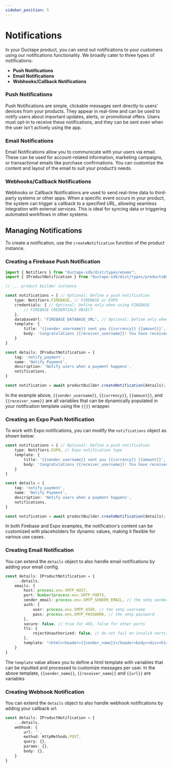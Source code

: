 ```yaml
---
sidebar_position: 5
---
```


# Notifications

In your Ductape product, you can send out notifications to your customers using our notifications functionality. We broadly cater to three types of notifications:

- **Push Notifications**
- **Email Notifications**
- **Webhooks/Callback Notifications**

### Push Notifications
Push Notifications are simple, clickable messages sent directly to users' devices from your products. They appear in real-time and can be used to notify users about important updates, alerts, or promotional offers. Users must opt-in to receive these notifications, and they can be sent even when the user isn't actively using the app.

### Email Notifications
Email Notifications allow you to communicate with your users via email. These can be used for account-related information, marketing campaigns, or transactional emails like purchase confirmations. You can customize the content and layout of the email to suit your product’s needs.

### Webhooks/Callback Notifications
Webhooks or Callback Notifications are used to send real-time data to third-party systems or other apps. When a specific event occurs in your product, the system can trigger a callback to a specified URL, allowing seamless integration with external services. This is ideal for syncing data or triggering automated workflows in other systems.

## Managing Notifications

To create a notification, use the `createNotification` function of the product instance.

### Creating a Firebase Push Notification

```typescript
import { Notifiers } from "ductape-sdk/dist/types/enums";
import { IProductNotification } from "ductape-sdk/dist/types/productsBuilder.types";

// ... product builder instance

const notifications = { // Optional: Define a push notification
    type: Notifiers.FIREBASE, // FIREBASE or EXPO
    credentials: { // Optional: Define only when using FIREBASE
        // FIREBASE CREDENTIALS OBJECT
    },
    databaseUrl: "FIREBASE_DATABASE_URL", // Optional: Define only when using FIREBASE
    template: {
        title: '{{sender_username}} sent you {{currency}} {{amount}}',
        body: 'Congratulations {{receiver_username}}! You have received {{currency}} {{amount}} from {{sender_username}}',
    }
}

const details: IProductNotification = {
    tag: 'notify_payment',
    name: 'Notify Payment',
    description: 'Notify users when a payment happens',
    notifications,
}

const notification = await productBuilder.createNotification(details);
```

In the example above, `{{sender_username}}`, `{{currency}}`, `{{amount}}`, and `{{receiver_name}}` are all variables that can be dynamically populated in your notification template using the `{{}}` wrapper.

### Creating an Expo Push Notification

To work with Expo notifications, you can modify the `notifications` object as shown below:

```typescript
const notifications = { // Optional: Define a push notification
    type: Notifiers.EXPO, // Expo notification type
    template: {
        title: '{{sender_username}} sent you {{currency}} {{amount}}',
        body: 'Congratulations {{receiver_username}}! You have received {{currency}} {{amount}} from {{sender_username}}',
    }
}

const details = {
    tag: 'notify_payment',
    name: 'Notify Payment',
    description: 'Notify users when a payment happens',
    notifications,
}

const notification = await productBuilder.createNotification(details);
```

In both Firebase and Expo examples, the notification's content can be customized with placeholders for dynamic values, making it flexible for various use cases.


### Creating Email Notification

You can extend the `details` object to also handle email notifications by adding your email config.

``` typescript
const details: IProductNotification = {
    ...details,
    emails: {
        host: process.env.SMTP_HOST,
        port: Number(process.env.SMTP_PORT),
        sender_email: process.env.SMTP_SENDER_EMAIL, // the smtp sender email
        auth: {
            user: process.env.SMTP_USER, // the smtp username
            pass: process.env.SMTP_PASSWORD, // the smtp password
        },
        secure: false, // true for 465, false for other ports
        tls: {
            rejectUnauthorized: false, // do not fail on invalid certs, set true to fail on invalid certs
        },
        template: "<html><header>{{sender_name}}</header<body><div><h1>{{receiver_name}}</h1><p>{{url}}</p></div></body></html>"
    }
}
```

The `template` value allows you to define a html template with variables that can be inputted and processed to customize messages per user. In the above template, `{{sender_name}}`, `{{receiver_name}}` and `{{url}}` are variables

### Creating Webhook Notification


You can extend the `details` object to also handle webhook notifications by adding your callback url.

```typescript
const details: IProductNotification = {
    ...details,
    webhook: {
        url: '',
        method: HttpMethods.POST,
        query: {},
        params: {},
        body: {},
    }
}
```